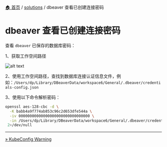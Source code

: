 [🏠 首页](../_index.md) / [solutions](_index.md) / dbeaver 查看已创建连接密码

# dbeaver 查看已创建连接密码

查看 `dbeaver` 已保存的数据库密码：

1、获取工作空间路径

![alt text](https://images.poneding.com/2024/10/202412251140789.png)

2、使用工作空间路径，查找到数据库连接认证信息文件，例如：`/Users/dp/Library/DBeaverData/workspace6/General/.dbeaver/credentials-config.json`

3、使用以下命令解析密码：

```bash
openssl aes-128-cbc -d \
  -K babb4a9f774ab853c96c2d653dfe544a \
  -iv 00000000000000000000000000000000 \
  -in /Users/dp/Library/DBeaverData/workspace6/General/.dbeaver/credentials-config.json | dd bs=1 skip=16
 2>/dev/null
```

---
[» KubeConfig Warning](kubeconfig-warning.md)
